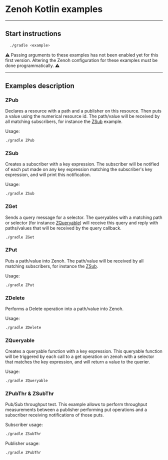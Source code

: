 # Zenoh Kotlin examples

----

## Start instructions

```bash
  ./gradle <example>
```

:warning: Passing arguments to these examples has not been enabled yet for this first version. Altering the Zenoh
configuration for these examples must be done programmatically. :warning:

----

## Examples description

### ZPub

Declares a resource with a path and a publisher on this resource. Then puts a value using the numerical resource id.
The path/value will be received by all matching subscribers, for instance the [ZSub](#zsub) example.

Usage:

```bash
./gradle ZPub
```

### ZSub

Creates a subscriber with a key expression.
The subscriber will be notified of each put made on any key expression matching
the subscriber's key expression, and will print this notification.

Usage:

```bash
./gradle ZSub
```

### ZGet

Sends a query message for a selector.
The queryables with a matching path or selector (for instance [ZQueryable](#zqueryable))
will receive this query and reply with paths/values that will be received by the query callback.

```bash
./gradle ZGet
```

### ZPut

Puts a path/value into Zenoh.
The path/value will be received by all matching subscribers, for instance the [ZSub](#zsub).

Usage:

```bash
./gradle ZPut
```

### ZDelete

Performs a Delete operation into a path/value into Zenoh.

Usage:

```bash
./gradle ZDelete
```

### ZQueryable

Creates a queryable function with a key expression.
This queryable function will be triggered by each call to a get operation on zenoh
with a selector that matches the key expression, and will return a value to the querier.

Usage:

```bash
./gradle ZQueryable
```

### ZPubThr & ZSubThr

Pub/Sub throughput test.
This example allows to perform throughput measurements between a publisher performing
put operations and a subscriber receiving notifications of those puts.

Subscriber usage:

```bash
./gradle ZSubThr
```

Publisher usage:

```bash
./gradle ZPubThr
```
